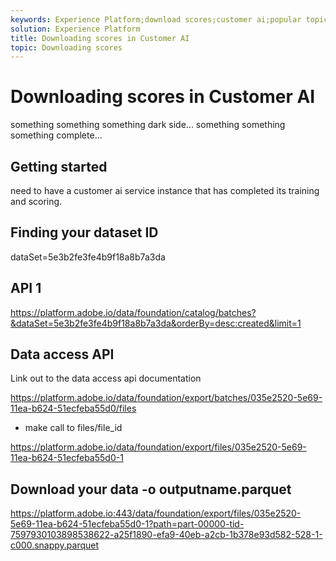 ```yaml
---
keywords: Experience Platform;download scores;customer ai;popular topics
solution: Experience Platform
title: Downloading scores in Customer AI
topic: Downloading scores
---
```


# Downloading scores in Customer AI

something something something dark side... something something something complete...

## Getting started

need to have a customer ai service instance that has completed its training and scoring.

## Finding your dataset ID

dataSet=5e3b2fe3fe4b9f18a8b7a3da

## API 1

https://platform.adobe.io/data/foundation/catalog/batches?&dataSet=5e3b2fe3fe4b9f18a8b7a3da&orderBy=desc:created&limit=1

## Data access API

Link out to the data access api documentation

https://platform.adobe.io/data/foundation/export/batches/035e2520-5e69-11ea-b624-51ecfeba55d0/files

- make call to files/file_id

https://platform.adobe.io/data/foundation/export/files/035e2520-5e69-11ea-b624-51ecfeba55d0-1

## Download your data -o outputname.parquet

https://platform.adobe.io:443/data/foundation/export/files/035e2520-5e69-11ea-b624-51ecfeba55d0-1?path=part-00000-tid-7597930103898538622-a25f1890-efa9-40eb-a2cb-1b378e93d582-528-1-c000.snappy.parquet